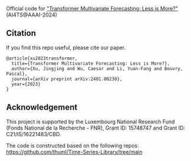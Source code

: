 Official code for ["Transformer Multivariate Forecasting: Less is More?"](https://arxiv.org/abs/2401.00230) (AI4TS@AAAI-2024)

## Citation
If you find this repo useful, please cite our paper.
```
@article{xu2023transformer,
  title={Transformer Multivariate Forecasting: Less is More?},
  author={Xu, Jingjing and Wu, Caesar and Li, Yuan-Fang and Bouvry, Pascal},
  journal={arXiv preprint arXiv:2401.00230},
  year={2023}
}
```
## Acknowledgement
This project is supported by the Luxembourg National Research Fund (Fonds National de la Recherche - FNR), Grant ID: 15748747 and Grant ID: C21/IS/16221483/CBD.

The code is constructed based on the following repos: 
https://github.com/thuml/Time-Series-Library/tree/main
